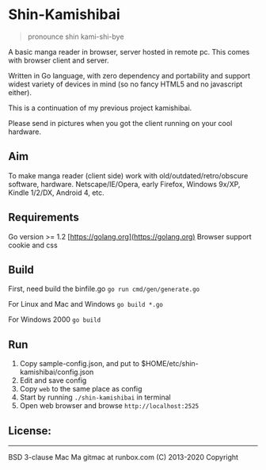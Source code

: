# Shin-Kamishibai

> pronounce shin kami-shi-bye

A basic manga reader in browser, server hosted in remote pc. This comes with browser client and server.

Written in Go language, with zero dependency and portability and support widest variety of devices in mind (so no fancy HTML5 and no javascript either).

This is a continuation of my previous project kamishibai.

Please send in pictures when you got the client running on your cool hardware.

## Aim

To make manga reader (client side) work with old/outdated/retro/obscure software, hardware. Netscape/IE/Opera, early Firefox, Windows 9x/XP, Kindle 1/2/DX, Android 4, etc.

## Requirements

Go version >= 1.2 [https://golang.org](https://golang.org)
Browser support cookie and css

## Build

First, need build the binfile.go
`go run cmd/gen/generate.go`

For Linux and Mac and Windows
`go build *.go`

For Windows 2000
`go build`

## Run

1. Copy sample-config.json, and put to \$HOME/etc/shin-kamishibai/config.json
2. Edit and save config
3. Copy `web` to the same place as config
4. Start by running `./shin-kamishibai` in terminal
5. Open web browser and browse `http://localhost:2525`

## License:

---

BSD 3-clause
Mac Ma gitmac at runbox.com (C) 2013-2020 Copyright

